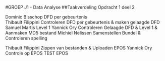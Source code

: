 #GROEP J1 - Data Analyse
##Taakverdeling Opdracht 1 deel 2 

Dominic Bisschop	DFD per gebeurtenis		
Thibault Filippini	Controleren DFD per gebeurtenis & maken gelaagde DFD
Samuel Martis		Level 1
Yannick Ory		Controleren Gelaagde DFD & Level 1 & Aanmaken MD5 bestand 
Michiel Nelissen	Samenstellen Bundel & Controleren spelling

Thibault Filippini	Zippen van bestanden & Uploaden EPOS
Yannick Ory		Controle op EPOS
TEST EPOS
